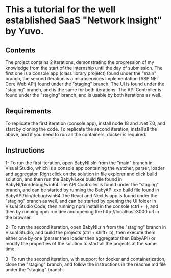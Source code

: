 # This a tutorial for the well established SaaS "Network Insight" by Yuvo.

## Contents
The project contains 2 iterations, demonstrating the progression of my knowledge from the start of the internship until the day of submission.
The first one is a console app (class library projetct) found under the "main" branch, the second iteration is a microservices implementation (ASP.NET Core Web API) found under the "staging" branch.
The UI is found under the "staging" branch, and is the same for both iterations.
The API Controller is found under the "staging" branch, and is usable by both iterations as well.

## Requirements
To replicate the first iteration (console app), install node 18 and .Net 7.0, and start by cloning the code.
To replicate the second iteration, install all the above, and if you need to run all the containers, docker is required.

## Instructions
1-  To run the first iteration, open BabyNI.sln from the "main" branch in Visual Studio, which is a console app containing the watcher, parser, loader and aggregator.
    Right click on the solution in file explorer and click build solution, and then run the BabyNI.exe build file found in BabyNI/bin/debug/win64
    The API Controller is found under the "staging" branch, and can be started by running the BabyAPI.exe build file found in BabyAPI/bin/debug/win64
    The React and NextJs app is found under the "staging" branch as well, and can be started by opening the UI folder in Visual Studio Code, then running npm install in the console (ctrl + `), and then by running npm run dev and opening the http://localhost:3000 url in the browser.

2- To run the second iteration, open BabyNI.sln from the "staging" branch in Visual Studio, and build the projects (ctrl + shift+ b), then execute them either one by one (parser then loader then aggregator then BabyAPI) or modify the properties of the solution to start all the projects at the same time.

3- To run the second iteration, with support for docker and containerization, clone the "staging" branch, and follow the instructions in the readme.md file under the "staging" branch.
